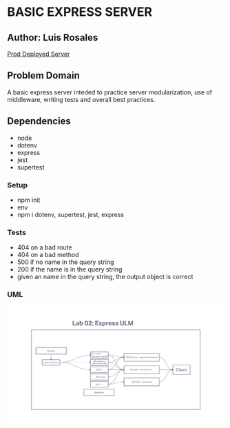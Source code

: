 # BASIC EXPRESS SERVER

## Author: Luis Rosales

[Prod Deployed Server](https://rosales-basic-express-server.herokuapp.com/)
## Problem Domain

A basic express server inteded to practice server modularization, use of middleware, writing tests and overall best practices.

## Dependencies

* node
* dotenv
* express
* jest
* supertest

### Setup

* npm init
* env
* npm i dotenv, supertest, jest, express

### Tests

* 404 on a bad route
* 404 on a bad method
* 500 if no name in the query string
* 200 if the name is in the query string
* given an name in the query string, the output object is correct

### UML

![Lab 2 UML](./img/ULM!%20Lab%2002!%20Express.png)
